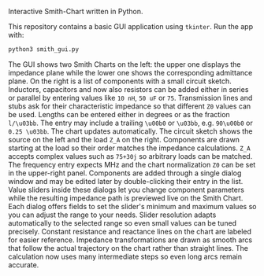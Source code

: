 Interactive Smith-Chart written in Python.

This repository contains a basic GUI application using `tkinter`.
Run the app with:

```bash
python3 smith_gui.py
```

The GUI shows two Smith Charts on the left: the upper one displays the
impedance plane while the lower one shows the corresponding admittance
plane. On the right is a list of components with a small circuit sketch.
Inductors, capacitors and now also
resistors can be added either in series or parallel by entering values
like `10 nH`, `50 uF` or `75`. Transmission lines and stubs ask for
their characteristic impedance so that different `Z0` values can be used. Lengths can be entered either in degrees or as the fraction `l/\u03bb`. The entry may include a trailing `\u00b0` or `\u03bb`, e.g. `90\u00b0` or `0.25 \u03bb`. The chart updates automatically.
The circuit sketch shows the source on the left and the load `Z_A` on the right.
Components are drawn starting at the load so their order matches the impedance calculations.
`Z_A` accepts complex values such as `75+30j` so arbitrary
loads can be matched. The frequency entry expects MHz and the chart
normalization `Z0` can be set in the upper-right panel. Components are
added through a single dialog window and may be edited later by
double-clicking their entry in the list. Value sliders inside these
dialogs let you change component parameters while the resulting
impedance path is previewed live on the Smith Chart. Each dialog offers
fields to set the slider's minimum and maximum values so you can adjust
the range to your needs. Slider resolution adapts automatically to the
selected range so even small values can be tuned precisely. Constant resistance and reactance lines on the
chart are labeled for easier reference.
Impedance transformations are drawn as smooth arcs that follow the
actual trajectory on the chart rather than straight lines. The
calculation now uses many intermediate steps so even long arcs remain
accurate.
